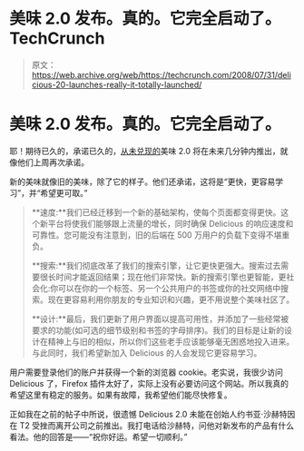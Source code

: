 # 美味 2.0 发布。真的。它完全启动了。TechCrunch

> 原文：<https://web.archive.org/web/https://techcrunch.com/2008/07/31/delicious-20-launches-really-it-totally-launched/>

# 美味 2.0 发布。真的。它完全启动了。

[](https://web.archive.org/web/20230209002512/http://www.delicious.com/)

耶！期待已久的，承诺已久的，[从未兑现的](https://web.archive.org/web/20230209002512/https://techcrunch.com/2008/06/09/delicious-20-weve-been-waiting-9-months/)美味 2.0 将在未来几分钟内推出，就像他们上周再次承诺。

新的美味就像旧的美味，除了它的样子。他们还承诺，这将是“更快，更容易学习”，并“希望更可取。”

> **速度:**我们已经迁移到一个新的基础架构，使每个页面都变得更快。这个新平台将使我们能够跟上流量的增长，同时确保 Delicious 的响应速度和可靠性。您可能没有注意到，旧的后端在 500 万用户的负载下变得不堪重负。
> 
> **搜索:**我们彻底改革了我们的搜索引擎，让它更快更强大。搜索过去需要很长时间才能返回结果；现在他们非常快。新的搜索引擎也更智能，更社会化:你可以在你的一个标签、另一个公共用户的书签或你的社交网络中搜索。现在更容易利用你朋友的专业知识和兴趣，更不用说整个美味社区了。
> 
> **设计:**最后，我们更新了用户界面以提高可用性，并添加了一些经常被要求的功能(如可选的细节级别和书签的字母排序)。我们的目标是让新的设计在精神上与旧的相似，所以你们这些老手应该能够毫无困惑地投入进来。与此同时，我们希望新加入 Delicious 的人会发现它更容易学习。

用户需要登录他们的账户并获得一个新的浏览器 cookie。老实说，我很少访问 Delicious 了，Firefox 插件太好了，实际上没有必要访问这个网站。所以我真的希望这里有稳定的服务。如果有故障，我希望他们能尽快修复。

正如我在之前的帖子中所说，很遗憾 Delicious 2.0 未能在创始人约书亚·沙赫特因在 T2 受挫而离开公司之前推出。我打电话给沙赫特，问他对新发布的产品有什么看法。他的回答是——“祝你好运。希望一切顺利。”